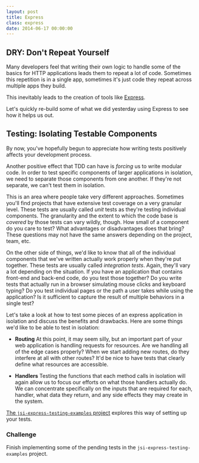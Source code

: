 ```yaml
---
layout: post
title: Express
class: express
date: 2014-06-17 00:00:00
---
```


## DRY: Don't Repeat Yourself

Many developers feel that writing their own logic to handle some of the basics
for HTTP applications leads them to repeat a lot of code. Sometimes this
repetition is in a single app, sometimes it's just code they repeat across
multiple apps they build.

This inevitably leads to the creation of tools like [Express][expresss].

Let's quickly re-build some of what we did yesterday using Express to see
how it helps us out.


## Testing: Isolating Testable Components

By now, you've hopefully begun to appreciate how writing tests positively
affects your development process.

Another positive effect that TDD can have is _forcing_ us to write modular
code. In order to test specific components of larger applications in isolation,
we need to separate those components from one another. If they're not separate,
we can't test them in isolation.

This is an area where people take very different approaches. Sometimes you'll
find projects that have extensive test coverage on a very granular level. These
tests are usually called _unit_ tests as they're testing individual components.
The granularity and the extent to which the code base is _covered_ by those
tests can vary wildly, though. How small of a component do you care to test?
What advantages or disadvantages does that bring? These questions may not have
the same answers depending on the project, team, etc.

On the other side of things, we'd like to know that all of the individual
components that we've written actually work properly when they're put together.
These tests are usually called _integration tests_. Again, they'll vary a lot
depending on the situation. If you have an application that contains front-end
and back-end code, do you test those together? Do you write tests that actually
run in a browser simulating mouse clicks and keyboard typing? Do you test
individual pages or the path a user takes while using the application? Is it
sufficient to capture the result of multiple behaviors in a single test?

Let's take a look at how to test some pieces of an express application in
isolation and discuss the benefits and drawbacks. Here are some things we'd
like to be able to test in isolation:

- **Routing** At this point, it may seem silly, but an important part of your
  web application is handling requests for resources. Are we handling all of
  the edge cases properly? When we start adding new routes, do they interfere
  at all with other routes? It'd be nice to have tests that clearly define
  what resources are accessible.

- **Handlers** Testing the functions that each method calls in isolation will
  again allow us to focus our efforts on what those handlers actually do.
  We can concentrate specifically on the inputs that are required for each,
  handler, what data they return, and any side effects they may create in the
  system.

[The `jsi-express-testing-examples` project][github-jsi-express-testing]
explores this way of setting up your tests.


### Challenge

Finish implementing some of the pending tests in the
`jsi-express-testing-examples` project.


[expresss]: http://expressjs.com/
[github-jsi-express-testing]: https://github.com/portlandcodeschool/jsi-express-testing-examples
